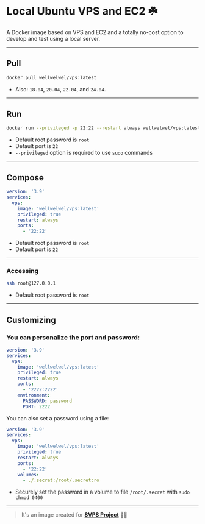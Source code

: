 # Local Ubuntu VPS and EC2 ☘️

A Docker image based on VPS and EC2 and a totally no-cost option to develop and test using a local server.

---

## Pull

```sh
docker pull wellwelwel/vps:latest
```

- Also: `18.04`, `20.04`, `22.04`, and `24.04`.

---

## Run

```sh
docker run --privileged -p 22:22 --restart always wellwelwel/vps:latest
```

- Default root password is `root`
- Default port is `22`
- `--privileged` option is required to use `sudo` commands

---

## Compose

```yml
version: '3.9'
services:
  vps:
    image: 'wellwelwel/vps:latest'
    privileged: true
    restart: always
    ports:
      - '22:22'
```

- Default root password is `root`
- Default port is `22`

---

### Accessing

```sh
ssh root@127.0.0.1
```

- Default root password is `root`

---

## Customizing

### You can personalize the port and password:

```yml
version: '3.9'
services:
  vps:
    image: 'wellwelwel/vps:latest'
    privileged: true
    restart: always
    ports:
      - '2222:2222'
    environment:
      PASSWORD: password
      PORT: 2222
```

You can also set a password using a file:

```yml
version: '3.9'
services:
  vps:
    image: 'wellwelwel/vps:latest'
    privileged: true
    restart: always
    ports:
      - '22:22'
    volumes:
      - ./.secret:/root/.secret:ro
```

- Securely set the password in a volume to file `/root/.secret` with `sudo chmod 0400`

---

> It's an image created for [**SVPS Project**](https://github.com/wellwelwel/svps) 🧙🏻
